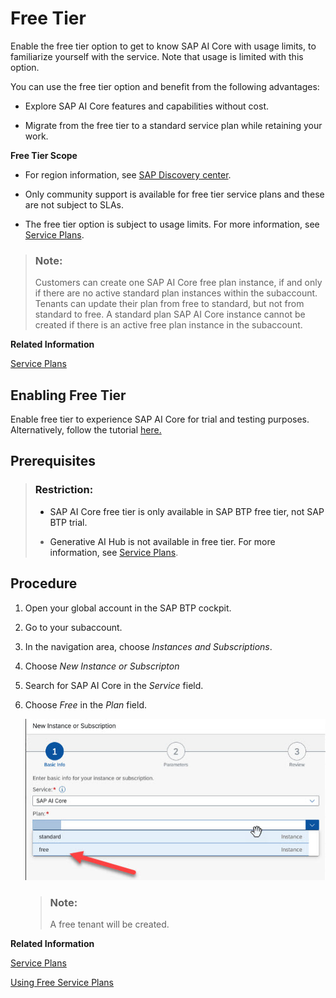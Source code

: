 <!-- loio4533adc472074698b355c70f04b2cf49 -->

# Free Tier

Enable the free tier option to get to know SAP AI Core with usage limits, to familiarize yourself with the service. Note that usage is limited with this option.

You can use the free tier option and benefit from the following advantages:

-   Explore SAP AI Core features and capabilities without cost.

-   Migrate from the free tier to a standard service plan while retaining your work.


**Free Tier Scope**

-   For region information, see [SAP Discovery center](https://discovery-center.cloud.sap/serviceCatalog/sap-ai-core?region=all&tab=feature&commercialModel=cpea).

-   Only community support is available for free tier service plans and these are not subject to SLAs.

-   The free tier option is subject to usage limits. For more information, see [Service Plans](service-plans-c7244c6.md).


> ### Note:  
> Customers can create one SAP AI Core free plan instance, if and only if there are no active standard plan instances within the subaccount. Tenants can update their plan from free to standard, but not from standard to free. A standard plan SAP AI Core instance cannot be created if there is an active free plan instance in the subaccount.

**Related Information**  


[Service Plans](service-plans-c7244c6.md "The SAP AI Core service plan you choose determines pricing, conditions of use, resources, available services, and hosts.")

<a name="task_tgn_r35_15b"/>

<!-- task\_tgn\_r35\_15b -->

## Enabling Free Tier

Enable free tier to experience SAP AI Core for trial and testing purposes. Alternatively, follow the tutorial [here.](https://developers.sap.com/tutorials/ai-core-launchpad-provisioning.html)



<a name="task_tgn_r35_15b__prereq_asd_w25_txb"/>

## Prerequisites

> ### Restriction:  
> -   SAP AI Core free tier is only available in SAP BTP free tier, not SAP BTP trial.
> 
> -   Generative AI Hub is not available in free tier. For more information, see [Service Plans](service-plans-c7244c6.md).



<a name="task_tgn_r35_15b__steps_qtp_xmn_15b"/>

## Procedure

1.  Open your global account in the SAP BTP cockpit.

2.  Go to your subaccount.

3.  In the navigation area, choose *Instances and Subscriptions*.

4.  Choose *New Instance or Subscripton*

5.  Search for SAP AI Core in the *Service* field.

6.  Choose *Free* in the *Plan* field.

    ![](images/enable_free_tier_b8a2916.png)

    > ### Note:  
    > A free tenant will be created.


**Related Information**  


[Service Plans](service-plans-c7244c6.md "The SAP AI Core service plan you choose determines pricing, conditions of use, resources, available services, and hosts.")

[Using Free Service Plans](https://help.sap.com/docs/BTP/65de2977205c403bbc107264b8eccf4b/524e1081d8dc4b0f9d055a6bec383ec3.html)

